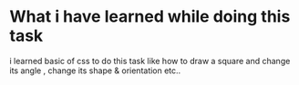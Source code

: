 **What i have learned while doing this task**
=========================================

i learned basic of css to do this task like how to draw a square and change its angle , change its shape & orientation etc..